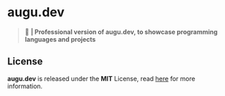 # augu.dev
> :electric_plug: **| Professional version of augu.dev, to showcase programming languages and projects**

## License
**augu.dev** is released under the **MIT** License, read [here](/LICENSE) for more information.